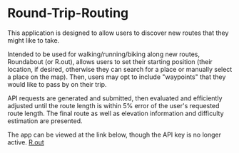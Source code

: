 # Round-Trip-Routing

This application is designed to allow users to discover new routes that they might like to take.

Intended to be used for walking/running/biking along new routes, Roundabout (or R.out), allows users to set their starting position (their location, if desired, otherwise they can search for a place or manually select a place on the map). Then, users may opt to include "waypoints" that they would like to pass by on their trip.

API requests are generated and submitted, then evaluated and efficiently adjusted until the route length is within 5% error of the user's requested route length. The final route as well as elevation information and difficulty estimation are presented.

The app can be viewed at the link below, though the API key is no longer active.
[R.out](https://round-trip-routing.herokuapp.com)
